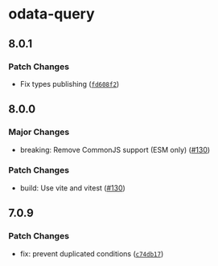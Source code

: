 # odata-query

## 8.0.1

### Patch Changes

- Fix types publishing ([`fd608f2`](https://github.com/techniq/odata-query/commit/fd608f2ceaaef21f8ec5a27637b42f4dda594a85))

## 8.0.0

### Major Changes

- breaking: Remove CommonJS support (ESM only) ([#130](https://github.com/techniq/odata-query/pull/130))

### Patch Changes

- build: Use vite and vitest ([#130](https://github.com/techniq/odata-query/pull/130))

## 7.0.9

### Patch Changes

- fix: prevent duplicated conditions ([`c74db17`](https://github.com/techniq/odata-query/commit/c74db17649457845cc82dfc5e0ea4ff743246532))
